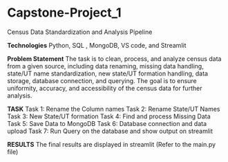 # Capstone-Project_1
Census Data Standardization and Analysis Pipeline

**Technologies**
Python, SQL , MongoDB, VS code, and Streamlit

**Problem Statement**
The task is to clean, process, and analyze census data from a given source, including data renaming, missing data handling, state/UT name standardization, new state/UT formation handling, data storage, database connection, and querying. The goal is to ensure uniformity, accuracy, and accessibility of the census data for further analysis.

**TASK**
Task 1: Rename the Column names
Task 2: Rename State/UT Names
Task 3: New State/UT formation
Task 4: Find and process Missing Data
Task 5: Save Data to MongoDB
Task 6: Database connection and data upload
Task 7: Run Query on the database and show output on streamlit

**RESULTS**
The final results are displayed in streamlit (Refer to the main.py file)
